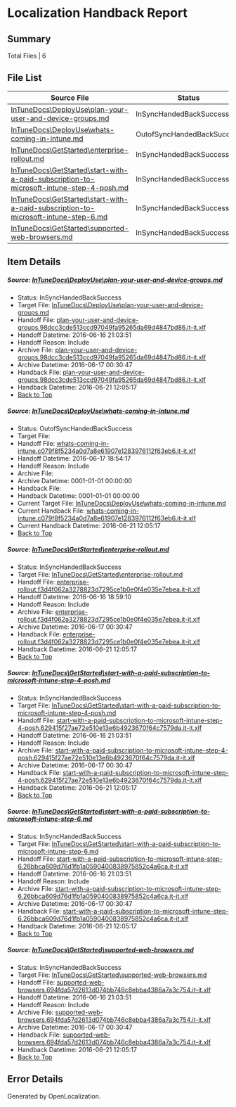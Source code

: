 # <a name='report-top'></a> Localization Handback Report

## Summary
 Total Files | 6

## File List
 Source File | Status | Details 
 ----------- | ------ | ------- 
 [InTuneDocs\DeployUse\plan-your-user-and-device-groups.md](https://github.com/Microsoft/IntuneDocs-pr/blob/82ab2dbfada6c0745195da149d5f0dc1948ceb92/InTuneDocs/DeployUse/plan-your-user-and-device-groups.md) | InSyncHandedBackSuccess | [Details](#e89d8384532b994d810649fc07c698237e2f3cec212)
 [InTuneDocs\DeployUse\whats-coming-in-intune.md](https://github.com/Microsoft/IntuneDocs-pr/blob/b203f51171d38f2b0fc2b46e556679322701d29b/InTuneDocs/DeployUse/whats-coming-in-intune.md) | OutofSyncHandedBackSuccess | [Details](#77d2e74dcb032ff52808998c56de7d6b8847ebbe257)
 [InTuneDocs\GetStarted\enterprise-rollout.md](https://github.com/Microsoft/IntuneDocs-pr/blob/749f44d716491483783dbc1413ba4d439342a76d/InTuneDocs/GetStarted/enterprise-rollout.md) | InSyncHandedBackSuccess | [Details](#baec26939027810af3bd21c6fb49919af229ef40498)
 [InTuneDocs\GetStarted\start-with-a-paid-subscription-to-microsoft-intune-step-4-posh.md](https://github.com/Microsoft/IntuneDocs-pr/blob/2847c9af38ae0ddddc8d76d548ae7abddc63e4c1/InTuneDocs/GetStarted/start-with-a-paid-subscription-to-microsoft-intune-step-4-posh.md) | InSyncHandedBackSuccess | [Details](#e0eca2ecc9948c7caf15d5df5e6e106428b8b964531)
 [InTuneDocs\GetStarted\start-with-a-paid-subscription-to-microsoft-intune-step-6.md](https://github.com/Microsoft/IntuneDocs-pr/blob/2847c9af38ae0ddddc8d76d548ae7abddc63e4c1/InTuneDocs/GetStarted/start-with-a-paid-subscription-to-microsoft-intune-step-6.md) | InSyncHandedBackSuccess | [Details](#b3b65a1fd1e426bf566f39382321a29e913f102c534)
 [InTuneDocs\GetStarted\supported-web-browsers.md](https://github.com/Microsoft/IntuneDocs-pr/blob/2847c9af38ae0ddddc8d76d548ae7abddc63e4c1/InTuneDocs/GetStarted/supported-web-browsers.md) | InSyncHandedBackSuccess | [Details](#2524ff0c6139029b162fd58ed209e2d1c284df76539)

## Item Details
##### <a name='e89d8384532b994d810649fc07c698237e2f3cec212'></a> Source: [InTuneDocs\DeployUse\plan-your-user-and-device-groups.md](https://github.com/Microsoft/IntuneDocs-pr/blob/82ab2dbfada6c0745195da149d5f0dc1948ceb92/InTuneDocs/DeployUse/plan-your-user-and-device-groups.md)
* Status: InSyncHandedBackSuccess
* Target File: [InTuneDocs\DeployUse\plan-your-user-and-device-groups.md](https://github.com/Microsoft/IntuneDocs-pr.it-it/blob/1bec6d5817daa4107b91c8005a7d5797e701d5d3/InTuneDocs/DeployUse/plan-your-user-and-device-groups.md)
* Handoff File: [plan-your-user-and-device-groups.98dcc3cde513ccd97049fa95265da69d4847bd86.it-it.xlf](https://github.com/Microsoft/EM.handoff/blob/767c24c71c83cc892cfb865d196ea9acbe3f0927/ol-handoff/Microsoft/IntuneDocs-pr.it-it/master/plan-your-user-and-device-groups.98dcc3cde513ccd97049fa95265da69d4847bd86.it-it.xlf)
* Handoff Datetime: 2016-06-16 21:03:51
* Handoff Reason: Include
* Archive File: [plan-your-user-and-device-groups.98dcc3cde513ccd97049fa95265da69d4847bd86.it-it.xlf](https://github.com/Microsoft/EM.handoff/blob/f6189003019ab0afdfe0a9f9162a1133195e186a/ol-handoff/Microsoft/IntuneDocs-pr.it-it/master/archive/plan-your-user-and-device-groups.98dcc3cde513ccd97049fa95265da69d4847bd86.it-it.xlf)
* Archive Datetime: 2016-06-17 00:30:47
* Handback File: [plan-your-user-and-device-groups.98dcc3cde513ccd97049fa95265da69d4847bd86.it-it.xlf](https://github.com/Microsoft/EM.handback/blob/a5efd71af9b5ab8cb001ceb70689d00ad79e7c12/ol-handback/Microsoft/IntuneDocs-pr.it-it/master/plan-your-user-and-device-groups.98dcc3cde513ccd97049fa95265da69d4847bd86.it-it.xlf)
* Handback Datetime: 2016-06-21 12:05:17
* [Back to Top](#report-top)

##### <a name='77d2e74dcb032ff52808998c56de7d6b8847ebbe257'></a> Source: [InTuneDocs\DeployUse\whats-coming-in-intune.md](https://github.com/Microsoft/IntuneDocs-pr/blob/b203f51171d38f2b0fc2b46e556679322701d29b/InTuneDocs/DeployUse/whats-coming-in-intune.md)
* Status: OutofSyncHandedBackSuccess
* Target File: 
* Handoff File: [whats-coming-in-intune.c079f8f5234a0d7a8e61907e1283976112f63eb6.it-it.xlf](https://github.com/Microsoft/EM.handoff/blob/7a425b805b3120bfd250f1c28886695e8d5b4693/ol-handoff/Microsoft/IntuneDocs-pr.it-it/master/whats-coming-in-intune.c079f8f5234a0d7a8e61907e1283976112f63eb6.it-it.xlf)
* Handoff Datetime: 2016-06-17 18:54:17
* Handoff Reason: Include
* Archive File: 
* Archive Datetime: 0001-01-01 00:00:00
* Handback File: 
* Handback Datetime: 0001-01-01 00:00:00
* Current Target File: [InTuneDocs\DeployUse\whats-coming-in-intune.md](https://github.com/Microsoft/IntuneDocs-pr.it-it/blob/1bec6d5817daa4107b91c8005a7d5797e701d5d3/InTuneDocs/DeployUse/whats-coming-in-intune.md)
* Current Handback File: [whats-coming-in-intune.c079f8f5234a0d7a8e61907e1283976112f63eb6.it-it.xlf](https://github.com/Microsoft/EM.handback/blob/a5efd71af9b5ab8cb001ceb70689d00ad79e7c12/ol-handback/Microsoft/IntuneDocs-pr.it-it/master/whats-coming-in-intune.c079f8f5234a0d7a8e61907e1283976112f63eb6.it-it.xlf)
* Current Handback Datetime: 2016-06-21 12:05:17
* [Back to Top](#report-top)

##### <a name='baec26939027810af3bd21c6fb49919af229ef40498'></a> Source: [InTuneDocs\GetStarted\enterprise-rollout.md](https://github.com/Microsoft/IntuneDocs-pr/blob/749f44d716491483783dbc1413ba4d439342a76d/InTuneDocs/GetStarted/enterprise-rollout.md)
* Status: InSyncHandedBackSuccess
* Target File: [InTuneDocs\GetStarted\enterprise-rollout.md](https://github.com/Microsoft/IntuneDocs-pr.it-it/blob/1bec6d5817daa4107b91c8005a7d5797e701d5d3/InTuneDocs/GetStarted/enterprise-rollout.md)
* Handoff File: [enterprise-rollout.f3d4f062a3278823d7295ce1b0e0f4e035e7ebea.it-it.xlf](https://github.com/Microsoft/EM.handoff/blob/9833e37cd429a640e9548331e17de38a30d74152/ol-handoff/Microsoft/IntuneDocs-pr.it-it/master/enterprise-rollout.f3d4f062a3278823d7295ce1b0e0f4e035e7ebea.it-it.xlf)
* Handoff Datetime: 2016-06-16 18:59:10
* Handoff Reason: Include
* Archive File: [enterprise-rollout.f3d4f062a3278823d7295ce1b0e0f4e035e7ebea.it-it.xlf](https://github.com/Microsoft/EM.handoff/blob/f6189003019ab0afdfe0a9f9162a1133195e186a/ol-handoff/Microsoft/IntuneDocs-pr.it-it/master/archive/enterprise-rollout.f3d4f062a3278823d7295ce1b0e0f4e035e7ebea.it-it.xlf)
* Archive Datetime: 2016-06-17 00:30:47
* Handback File: [enterprise-rollout.f3d4f062a3278823d7295ce1b0e0f4e035e7ebea.it-it.xlf](https://github.com/Microsoft/EM.handback/blob/a5efd71af9b5ab8cb001ceb70689d00ad79e7c12/ol-handback/Microsoft/IntuneDocs-pr.it-it/master/enterprise-rollout.f3d4f062a3278823d7295ce1b0e0f4e035e7ebea.it-it.xlf)
* Handback Datetime: 2016-06-21 12:05:17
* [Back to Top](#report-top)

##### <a name='e0eca2ecc9948c7caf15d5df5e6e106428b8b964531'></a> Source: [InTuneDocs\GetStarted\start-with-a-paid-subscription-to-microsoft-intune-step-4-posh.md](https://github.com/Microsoft/IntuneDocs-pr/blob/2847c9af38ae0ddddc8d76d548ae7abddc63e4c1/InTuneDocs/GetStarted/start-with-a-paid-subscription-to-microsoft-intune-step-4-posh.md)
* Status: InSyncHandedBackSuccess
* Target File: [InTuneDocs\GetStarted\start-with-a-paid-subscription-to-microsoft-intune-step-4-posh.md](https://github.com/Microsoft/IntuneDocs-pr.it-it/blob/1bec6d5817daa4107b91c8005a7d5797e701d5d3/InTuneDocs/GetStarted/start-with-a-paid-subscription-to-microsoft-intune-step-4-posh.md)
* Handoff File: [start-with-a-paid-subscription-to-microsoft-intune-step-4-posh.629415f27ae72e510e13e6b4923670f64c7579da.it-it.xlf](https://github.com/Microsoft/EM.handoff/blob/767c24c71c83cc892cfb865d196ea9acbe3f0927/ol-handoff/Microsoft/IntuneDocs-pr.it-it/master/start-with-a-paid-subscription-to-microsoft-intune-step-4-posh.629415f27ae72e510e13e6b4923670f64c7579da.it-it.xlf)
* Handoff Datetime: 2016-06-16 21:03:51
* Handoff Reason: Include
* Archive File: [start-with-a-paid-subscription-to-microsoft-intune-step-4-posh.629415f27ae72e510e13e6b4923670f64c7579da.it-it.xlf](https://github.com/Microsoft/EM.handoff/blob/f6189003019ab0afdfe0a9f9162a1133195e186a/ol-handoff/Microsoft/IntuneDocs-pr.it-it/master/archive/start-with-a-paid-subscription-to-microsoft-intune-step-4-posh.629415f27ae72e510e13e6b4923670f64c7579da.it-it.xlf)
* Archive Datetime: 2016-06-17 00:30:47
* Handback File: [start-with-a-paid-subscription-to-microsoft-intune-step-4-posh.629415f27ae72e510e13e6b4923670f64c7579da.it-it.xlf](https://github.com/Microsoft/EM.handback/blob/a5efd71af9b5ab8cb001ceb70689d00ad79e7c12/ol-handback/Microsoft/IntuneDocs-pr.it-it/master/start-with-a-paid-subscription-to-microsoft-intune-step-4-posh.629415f27ae72e510e13e6b4923670f64c7579da.it-it.xlf)
* Handback Datetime: 2016-06-21 12:05:17
* [Back to Top](#report-top)

##### <a name='b3b65a1fd1e426bf566f39382321a29e913f102c534'></a> Source: [InTuneDocs\GetStarted\start-with-a-paid-subscription-to-microsoft-intune-step-6.md](https://github.com/Microsoft/IntuneDocs-pr/blob/2847c9af38ae0ddddc8d76d548ae7abddc63e4c1/InTuneDocs/GetStarted/start-with-a-paid-subscription-to-microsoft-intune-step-6.md)
* Status: InSyncHandedBackSuccess
* Target File: [InTuneDocs\GetStarted\start-with-a-paid-subscription-to-microsoft-intune-step-6.md](https://github.com/Microsoft/IntuneDocs-pr.it-it/blob/1bec6d5817daa4107b91c8005a7d5797e701d5d3/InTuneDocs/GetStarted/start-with-a-paid-subscription-to-microsoft-intune-step-6.md)
* Handoff File: [start-with-a-paid-subscription-to-microsoft-intune-step-6.26bbca609d76d1fb1a0590400838975852c4a6ca.it-it.xlf](https://github.com/Microsoft/EM.handoff/blob/767c24c71c83cc892cfb865d196ea9acbe3f0927/ol-handoff/Microsoft/IntuneDocs-pr.it-it/master/start-with-a-paid-subscription-to-microsoft-intune-step-6.26bbca609d76d1fb1a0590400838975852c4a6ca.it-it.xlf)
* Handoff Datetime: 2016-06-16 21:03:51
* Handoff Reason: Include
* Archive File: [start-with-a-paid-subscription-to-microsoft-intune-step-6.26bbca609d76d1fb1a0590400838975852c4a6ca.it-it.xlf](https://github.com/Microsoft/EM.handoff/blob/f6189003019ab0afdfe0a9f9162a1133195e186a/ol-handoff/Microsoft/IntuneDocs-pr.it-it/master/archive/start-with-a-paid-subscription-to-microsoft-intune-step-6.26bbca609d76d1fb1a0590400838975852c4a6ca.it-it.xlf)
* Archive Datetime: 2016-06-17 00:30:47
* Handback File: [start-with-a-paid-subscription-to-microsoft-intune-step-6.26bbca609d76d1fb1a0590400838975852c4a6ca.it-it.xlf](https://github.com/Microsoft/EM.handback/blob/a5efd71af9b5ab8cb001ceb70689d00ad79e7c12/ol-handback/Microsoft/IntuneDocs-pr.it-it/master/start-with-a-paid-subscription-to-microsoft-intune-step-6.26bbca609d76d1fb1a0590400838975852c4a6ca.it-it.xlf)
* Handback Datetime: 2016-06-21 12:05:17
* [Back to Top](#report-top)

##### <a name='2524ff0c6139029b162fd58ed209e2d1c284df76539'></a> Source: [InTuneDocs\GetStarted\supported-web-browsers.md](https://github.com/Microsoft/IntuneDocs-pr/blob/2847c9af38ae0ddddc8d76d548ae7abddc63e4c1/InTuneDocs/GetStarted/supported-web-browsers.md)
* Status: InSyncHandedBackSuccess
* Target File: [InTuneDocs\GetStarted\supported-web-browsers.md](https://github.com/Microsoft/IntuneDocs-pr.it-it/blob/1bec6d5817daa4107b91c8005a7d5797e701d5d3/InTuneDocs/GetStarted/supported-web-browsers.md)
* Handoff File: [supported-web-browsers.694fda57d2613d074bb746c8ebba4386a7a3c754.it-it.xlf](https://github.com/Microsoft/EM.handoff/blob/767c24c71c83cc892cfb865d196ea9acbe3f0927/ol-handoff/Microsoft/IntuneDocs-pr.it-it/master/supported-web-browsers.694fda57d2613d074bb746c8ebba4386a7a3c754.it-it.xlf)
* Handoff Datetime: 2016-06-16 21:03:51
* Handoff Reason: Include
* Archive File: [supported-web-browsers.694fda57d2613d074bb746c8ebba4386a7a3c754.it-it.xlf](https://github.com/Microsoft/EM.handoff/blob/f6189003019ab0afdfe0a9f9162a1133195e186a/ol-handoff/Microsoft/IntuneDocs-pr.it-it/master/archive/supported-web-browsers.694fda57d2613d074bb746c8ebba4386a7a3c754.it-it.xlf)
* Archive Datetime: 2016-06-17 00:30:47
* Handback File: [supported-web-browsers.694fda57d2613d074bb746c8ebba4386a7a3c754.it-it.xlf](https://github.com/Microsoft/EM.handback/blob/a5efd71af9b5ab8cb001ceb70689d00ad79e7c12/ol-handback/Microsoft/IntuneDocs-pr.it-it/master/supported-web-browsers.694fda57d2613d074bb746c8ebba4386a7a3c754.it-it.xlf)
* Handback Datetime: 2016-06-21 12:05:17
* [Back to Top](#report-top)


## Error Details

Generated by OpenLocalization.
